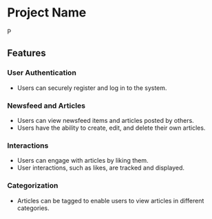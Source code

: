 # Project Name

P


## Features

### User Authentication

- Users can securely register and log in to the system.

### Newsfeed and Articles

- Users can view newsfeed items and articles posted by others.
- Users have the ability to create, edit, and delete their own articles.

### Interactions

- Users can engage with articles by liking them.
- User interactions, such as likes, are tracked and displayed.

### Categorization

- Articles can be tagged to enable users to view articles in different categories.

